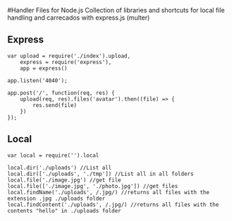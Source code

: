 #Handler Files for Node.js
Collection of libraries and shortcuts for local file handling and carrecados with express.js (multer)


## Express
```javascritp
var upload = require('./index').upload,
    express = require('express'),
    app = express()

app.listen('4040');

app.post('/', function(req, res) {
    upload(req, res).files('avatar').then((file) => {
        res.send(file)
    })
});

```

## Local
```javascritp
var local = require('').local

local.dir('./uploads') //List all
local.dir(['./uploads', './tmp']) //List all in all folders
local.file('./image.jpg') //get file
local.file(['./image.jpg', './photo.jpg']) //get files
local.findName('./uploads', /.jpg/) //returns all files with the extension .jpg ./uploads folder
local.findContent('./uploads', /.jpg/) //returns all files with the contents "hello" in ./uploads folder

```
